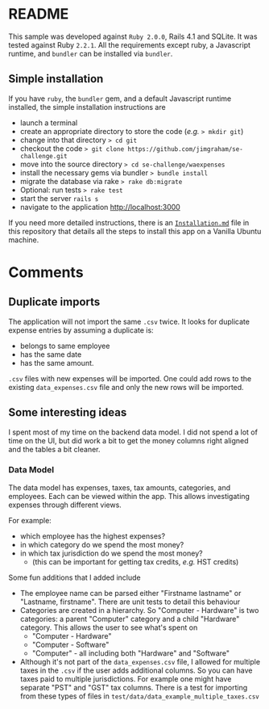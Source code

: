 # README

This sample was developed against `Ruby 2.0.0`, Rails 4.1 and SQLite. It was tested against Ruby `2.2.1`. All the requirements except ruby, a Javascript runtime, and `bundler` can be installed via `bundler`.

## Simple installation

If you have `ruby`, the `bundler` gem, and a default Javascript runtime installed, the simple installation instructions are

  - launch a terminal
  - create an appropriate directory to store the code (*e.g.* `> mkdir git`)
  - change into that directory `> cd git`
  - checkout the code `> git clone https://github.com/jimgraham/se-challenge.git`
  - move into the source directory `> cd se-challenge/waexpenses`
  - install the necessary gems via bundler `> bundle install`
  - migrate the database via rake `> rake db:migrate`
  - Optional: run tests `> rake test`
  - start the server `rails s`
  - navigate to the application [http://localhost:3000](http://localhost:3000)

If you need more detailed instructions, there is an [`Installation.md`](https://github.com/jimgraham/se-challenge/blob/master/waexpenses/Installation.md) file in this repository that details all the steps to install this app on a Vanilla Ubuntu machine.

# Comments

## Duplicate imports

The application will not import the same `.csv` twice. It looks for duplicate expense entries by assuming a duplicate is:
  
 - belongs to same employee
 - has the same date
 - has the same amount.

`.csv` files with new expenses will be imported. One could add rows to the existing `data_expenses.csv` file and only the new rows will be imported.

## Some interesting ideas

I spent most of my time on the backend data model. I did not spend a lot of time on the UI, but did work a bit to get the money columns right aligned and the tables a bit cleaner.

### Data Model

The data model has expenses, taxes, tax amounts, categories, and employees. Each can be viewed within the app. This allows investigating expenses through different views.

For example:

  - which employee has the highest expenses?
  - in which category do we spend the most money?
  - in which tax jurisdiction do we spend the most money?
    - (this can be important for getting tax credits, *e.g.* HST credits)

Some fun additions that I added include

  - The employee name can be parsed either "Firstname lastname" or "Lastname, firstname". There are unit tests to detail this behaviour
  - Categories are created in a hierarchy. So "Computer - Hardware" is two categories: a parent "Computer" category and a child "Hardware" category. This allows the user to see what's spent on
     - "Computer - Hardware"
     - "Computer - Software"
     - "Computer" - all including both "Hardware" and "Software"
  - Although it's not part of the `data_expenses.csv` file, I allowed for multiple taxes in the `.csv` if the user adds additional columns. So you can have taxes paid to multiple jurisdictions. For example one might have separate "PST" and "GST" tax columns. There is a test for importing from these types of files in `test/data/data_example_multiple_taxes.csv`

